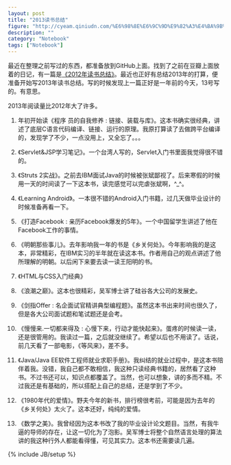 ```yaml
---
layout: post
title: "2013读书总结"
figure: "http://cyeam.qiniudn.com/%E6%98%8E%E6%9C%9D%E9%82%A3%E4%BA%9B%E4%BA%8B%E5%84%BF.jpg"
description: ""
category: "Notebook"
tags: ["Notebook"]
---
```


最近在整理之前写过的东西，都准备放到GitHub上面。找到了之前在豆瓣上面放着的日记，有一篇是[《2012年读书总结》](/notebook/2013/01/13/2012_reading/)。最近也正好有总结2013年的打算，便准备开始写2013年读书总结。写的时候发现上一篇正好是一年前的今天，13号写的。有意思。

2013年阅读量比2012年大了许多。

1. 年初开始读《程序
员的自我修养 : 链接、装载与库》。这本书确实很经典，讲述了底层C语言代码编译、链接、运行的原理。我原打算读了去做跨平台编译的，发现学了不少，一点没用上，又全忘了。。。

2. 《Servlet&JSP学习笔记》。一个台湾人写的，Servlet入门书里面我觉得很不错的。
3. 《Struts 2实战》。之前去IBM面试Java的时候被张斌鄙视了。后来寒假的时候用一天的时间读了一下这本书，读完感觉可以完虐张斌啊，^_^。
4. 《Learning Android》。一本很不错的Android入门书籍，过几天做毕业设计的时候准备再看一下。
5. 《打造Facebook : 亲历Facebook爆发的5年》。一个中国留学生讲述了他在Facebook工作的事情。
6. 《明朝那些事儿》。去年影响我一年的书是《乡关何处》。今年影响我的是这本，非常精彩，在IBM实习的半年就在读这本书。作者用自己的观点讲述了他所理解的明朝。以后闲下来要去读一读王阳明的书。
7. 《HTML与CSS入门经典》
8. 《浪潮之巅》。这本也很精彩，吴军博士讲了硅谷各大公司的发展史。
9. 《剑指Offer : 名企面试官精讲典型编程题》。虽然这本书出来时间也很久了，但是各大公司面试题和笔试题还是会考。
10. 《慢慢来.一切都来得及 : 心慢下来，行动才能快起来》。蛋疼的时候读一读，还是很管用的。我读过一篇，之后就没继续了。希望以后也不用读了。话说，前几天看了一部电影，《等风来》，差不多。
11. 《Java/Java EE软件工程师就业求职手册》。我纠结的就业过程中，是这本书陪伴着我。没错，我自己都不敢相信，我这种只读经典书籍的，居然看了这种书。不过书还可以，知识点都覆盖了。当然，也可以想象，讲的多而不精。不过我还是有基础的，所以搭配上自己的总结，还是学到了不少。
12. 《1980年代的爱情》。野夫今年的新书，排行榜很考前，可能是因为去年的《乡关何处》太火了。这本还好，纯纯的爱情。
13. 《数学之美》。我曾经因为这本书改了我的毕业设计论文题目。当然，有我牛逼的导师的存在，让这一切化为了泡影。吴军博士将整个自然语言处理的算法讲的我这种行外人都能看得懂，可见其实力。这本书还需要读几遍。

<script type="text/javascript" src="http://www.douban.com/service/badge/ZidaneLi/?selection=latest&amp;picsize=medium&amp;show=collection&amp;n=20&amp;cat=book&amp;columns=5"></script>

{% include JB/setup %}